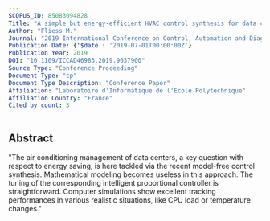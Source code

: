 ```yaml
---
SCOPUS_ID: 85083094828
Title: "A simple but energy-efficient HVAC control synthesis for data centers"
Author: "Fliess M."
Journal: "2019 International Conference on Control, Automation and Diagnosis, ICCAD 2019 - Proceedings"
Publication Date: {'$date': '2019-07-01T00:00:00Z'}
Publication Year: 2019
DOI: "10.1109/ICCAD46983.2019.9037900"
Source Type: "Conference Proceeding"
Document Type: "cp"
Document Type Description: "Conference Paper"
Affiliation: "Laboratoire d'Informatique de l'Ecole Polytechnique"
Affiliation Country: "France"
Cited by count: 3
---
```


## Abstract
"The air conditioning management of data centers, a key question with respect to energy saving, is here tackled via the recent model-free control synthesis. Mathematical modeling becomes useless in this approach. The tuning of the corresponding intelligent proportional controller is straightforward. Computer simulations show excellent tracking performances in various realistic situations, like CPU load or temperature changes."
